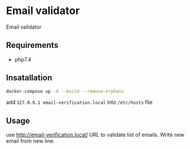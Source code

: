 # Email validator

Email validator

## Requirements

- php7.4

## Insatallation

```bash
docker-compose up -d --build --remove-orphans
```
add ```127.0.0.1 email-verification.local``` into ```/etc/hosts``` file

## Usage

use http://email-verification.local/ URL to validate list of emails. Write new email from new line.